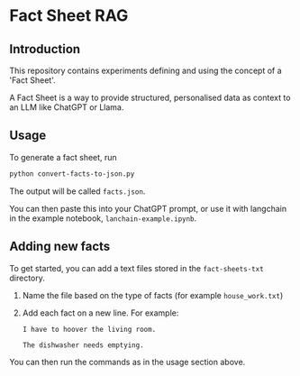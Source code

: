 # Fact Sheet RAG

## Introduction

This repository contains experiments defining and using the concept of a 'Fact Sheet'.

A Fact Sheet is a way to provide structured, personalised data as context to an LLM like ChatGPT or Llama.

## Usage

To generate a fact sheet, run

```sh
python convert-facts-to-json.py
```

The output will be called `facts.json`.

You can then paste this into your ChatGPT prompt, or use it with langchain in the example notebook, `lanchain-example.ipynb`.

## Adding new facts

To get started, you can add a text files stored in the `fact-sheets-txt` directory.

1. Name the file based on the type of facts (for example `house_work.txt`)

2. Add each fact on a new line. For example:
    ```
    I have to hoover the living room.

    The dishwasher needs emptying.
    ```

You can then run the commands as in the usage section above.
